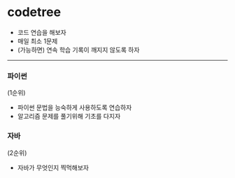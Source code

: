 # codetree

- 코드 연습을 해보자
- 매일 최소 1문제
- (가능하면) 연속 학습 기록이 깨지지 않도록 하자 
----------------------------
### 파이썬
(1순위)
- 파이썬 문법을 능숙하게 사용하도록 연습하자
- 알고리즘 문제를 풀기위해 기초를 다지자

### 자바
(2순위)
- 자바가 무엇인지 찍먹해보자
